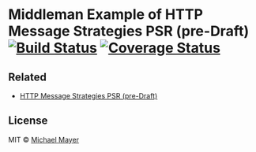 # Middleman Example of HTTP Message Strategies PSR (pre-Draft) [![Build Status](https://travis-ci.org/http-message-strategies-interop/example-middleman.svg?branch=master)](https://travis-ci.org/http-message-strategies-interop/example-middleman) [![Coverage Status](https://coveralls.io/repos/github/http-message-strategies-interop/example-middleman/badge.svg?branch=master)](https://coveralls.io/github/http-message-strategies-interop/example-middleman?branch=master)

## Related

* [HTTP Message Strategies PSR (pre-Draft)](https://github.com/http-message-strategies-interop/fig-standards/tree/http-message-strategies/proposed/http-message-strategies)

## License

MIT © [Michael Mayer](http://schnittstabil.de)
